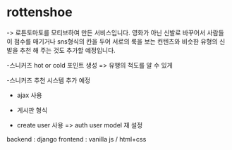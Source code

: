 # rottenshoe

-> 로튼토마토를 모티브하여 만든 서비스입니다. 영화가 아닌 신발로 바꾸어서 사람들이 점수를 매기거나 sns형식의 칸을 두어 서로의 룩을 보는 컨텐츠와 
비슷한 유형의 신발을 추천 해 주는 것도 추가할 예정입니다.


-스니커즈 hot or cold 포인트 생성
=> 유행의 척도를 알 수 있게


-스니커즈 추천 시스템 추가 예정

- ajax 사용

- 게시판 형식

- create user 사용 => auth user model 재 설정

backend : django
frontend : vanilla js / html+css
